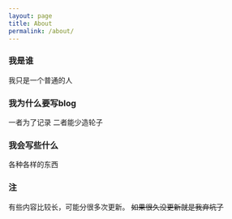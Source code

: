 ```yaml
---
layout: page
title: About
permalink: /about/
---
```


### 我是谁
我只是一个普通的人

### 我为什么要写blog
一者为了记录
二者能少造轮子

### 我会写些什么
各种各样的东西

### 注
有些内容比较长，可能分很多次更新。
~~如果很久没更新就是我弃坑了~~